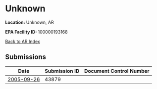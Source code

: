 # Unknown

**Location:** Unknown, AR

**EPA Facility ID:** 100000193168

[Back to AR Index](../../index.md)

## Submissions

| Date | Submission ID | Document Control Number |
|------|--------------|-------------------------|
| [2005-09-26](submissions/43879.md) | 43879 |  |
